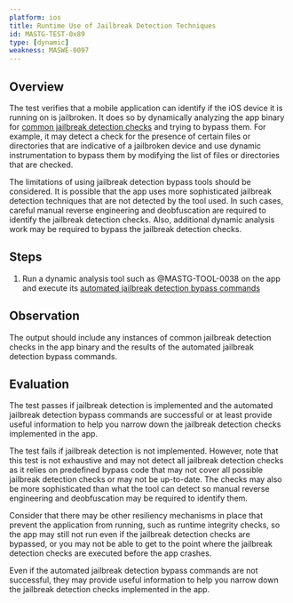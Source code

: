 ```yaml
---
platform: ios
title: Runtime Use of Jailbreak Detection Techniques
id: MASTG-TEST-0x89
type: [dynamic]
weakness: MASWE-0097
---
```


## Overview

The test verifies that a mobile application can identify if the iOS device it is running on is jailbroken. It does so by dynamically analyzing the app binary for [common jailbreak detection checks](../../../Document/0x06j-Testing-Resiliency-Against-Reverse-Engineering.md#common-jailbreak-detection-checks) and trying to bypass them. For example, it may detect a check for the presence of certain files or directories that are indicative of a jailbroken device and use dynamic instrumentation to bypass them by modifying the list of files or directories that are checked.

The limitations of using jailbreak detection bypass tools should be considered. It is possible that the app uses more sophisticated jailbreak detection techniques that are not detected by the tool used. In such cases, careful manual reverse engineering and deobfuscation are required to identify the jailbreak detection checks. Also, additional dynamic analysis work may be required to bypass the jailbreak detection checks.

## Steps

1. Run a dynamic analysis tool such as @MASTG-TOOL-0038 on the app and execute its [automated jailbreak detection bypass commands](../../../Document/0x06j-Testing-Resiliency-Against-Reverse-Engineering.md#automated-jailbreak-detection-bypass)

## Observation

The output should include any instances of common jailbreak detection checks in the app binary and the results of the automated jailbreak detection bypass commands.

## Evaluation

The test passes if jailbreak detection is implemented and the automated jailbreak detection bypass commands are successful or at least provide useful information to help you narrow down the jailbreak detection checks implemented in the app.

The test fails if jailbreak detection is not implemented. However, note that this test is not exhaustive and may not detect all jailbreak detection checks as it relies on predefined bypass code that may not cover all possible jailbreak detection checks or may not be up-to-date. The checks may also be more sophisticated than what the tool can detect so manual reverse engineering and deobfuscation may be required to identify them.

Consider that there may be other resiliency mechanisms in place that prevent the application from running, such as runtime integrity checks, so the app may still not run even if the jailbreak detection checks are bypassed, or you may not be able to get to the point where the jailbreak detection checks are executed before the app crashes.

Even if the automated jailbreak detection bypass commands are not successful, they may provide useful information to help you narrow down the jailbreak detection checks implemented in the app.
